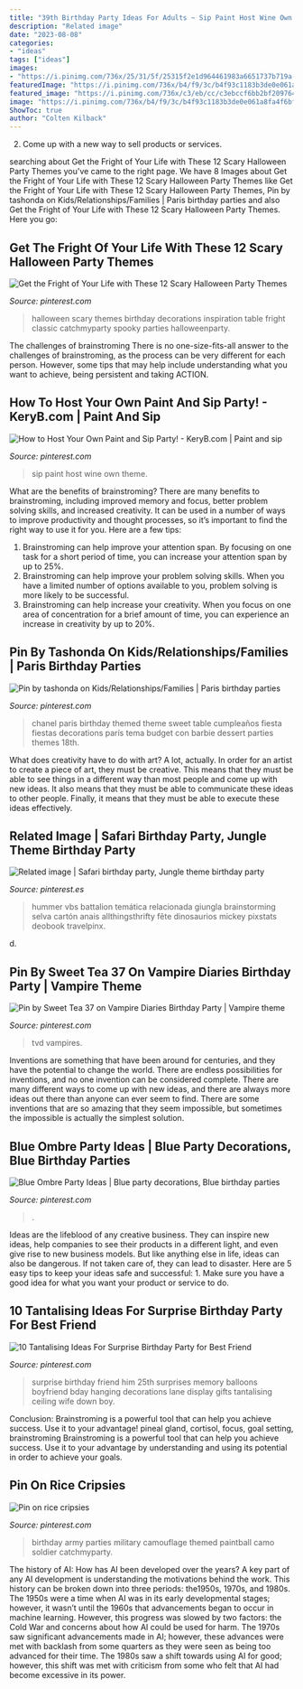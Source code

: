 ```yaml
---
title: "39th Birthday Party Ideas For Adults ~ Sip Paint Host Wine Own Theme"
description: "Related image"
date: "2023-08-08"
categories:
- "ideas"
tags: ["ideas"]
images:
- "https://i.pinimg.com/736x/25/31/5f/25315f2e1d964461983a6651737b719a--army-birthday-parties-birthday-stuff.jpg"
featuredImage: "https://i.pinimg.com/736x/b4/f9/3c/b4f93c1183b3de0e061a8fa4f6bf12ef.jpg"
featured_image: "https://i.pinimg.com/736x/c3/eb/cc/c3ebccf6bb2bf209764cf477d6e7b8e0.jpg"
image: "https://i.pinimg.com/736x/b4/f9/3c/b4f93c1183b3de0e061a8fa4f6bf12ef.jpg"
ShowToc: true
author: "Colten Kilback"
---
```



2. Come up with a new way to sell products or services.

	

		
searching about Get the Fright of Your Life with These 12 Scary Halloween Party Themes you've came to the right page. We have 8 Images about Get the Fright of Your Life with These 12 Scary Halloween Party Themes like Get the Fright of Your Life with These 12 Scary Halloween Party Themes, Pin by tashonda on Kids/Relationships/Families | Paris birthday parties and also Get the Fright of Your Life with These 12 Scary Halloween Party Themes. Here you go:
		
    
## Get The Fright Of Your Life With These 12 Scary Halloween Party Themes

<img loading=lazy src="https://i.pinimg.com/736x/67/04/42/670442d2b863c3837bf6a140d5322f02.jpg" onerror="this.onerror=null;this.src='https://tse3.mm.bing.net/th?id=OIP.e8IsJkGj1IiMG19utH3PswHaLH&amp;pid=15.1';" alt="Get the Fright of Your Life with These 12 Scary Halloween Party Themes">

_Source: pinterest.com_

>halloween scary themes birthday decorations inspiration table fright classic catchmyparty spooky parties halloweenparty. 

	

The challenges of brainstroming
There is no one-size-fits-all answer to the challenges of brainstroming, as the process can be very different for each person. However, some tips that may help include understanding what you want to achieve, being persistent and taking ACTION.

    
## How To Host Your Own Paint And Sip Party! - KeryB.com | Paint And Sip

<img loading=lazy src="https://i.pinimg.com/736x/5e/e2/7e/5ee27e391140fa530935ccf160282eb5--paris-theme-paris-party.jpg" onerror="this.onerror=null;this.src='https://tse1.mm.bing.net/th?id=OIP.UpTa3bV65_XQP_vJ4e8NJgDYEg&amp;pid=15.1';" alt="How to Host Your Own Paint and Sip Party! - KeryB.com | Paint and sip">

_Source: pinterest.com_

>sip paint host wine own theme. 

	

What are the benefits of brainstroming?
There are many benefits to brainstroming, including improved memory and focus, better problem solving skills, and increased creativity. It can be used in a number of ways to improve productivity and thought processes, so it’s important to find the right way to use it for you. Here are a few tips: 
1. Brainstroming can help improve your attention span. By focusing on one task for a short period of time, you can increase your attention span by up to 25%. 
2. Brainstroming can help improve your problem solving skills. When you have a limited number of options available to you, problem solving is more likely to be successful. 
3. Brainstroming can help increase your creativity. When you focus on one area of concentration for a brief amount of time, you can experience an increase in creativity by up to 20%.

    
## Pin By Tashonda On Kids/Relationships/Families | Paris Birthday Parties

<img loading=lazy src="https://i.pinimg.com/736x/a2/e0/fc/a2e0fc63a87b354413b936845f969b40.jpg" onerror="this.onerror=null;this.src='https://tse3.mm.bing.net/th?id=OIP.eSEX_Zr3dfzOu31ccTHEwgHaJ4&amp;pid=15.1';" alt="Pin by tashonda on Kids/Relationships/Families | Paris birthday parties">

_Source: pinterest.com_

>chanel paris birthday themed theme sweet table cumpleaños fiesta fiestas decorations parís tema budget con barbie dessert parties themes 18th. 

	

What does creativity have to do with art? A lot, actually. In order for an artist to create a piece of art, they must be creative. This means that they must be able to see things in a different way than most people and come up with new ideas. It also means that they must be able to communicate these ideas to other people. Finally, it means that they must be able to execute these ideas effectively.

    
## Related Image | Safari Birthday Party, Jungle Theme Birthday Party

<img loading=lazy src="https://i.pinimg.com/736x/4b/f1/5c/4bf15c078bbcb6d588ebd60d3a954515.jpg" onerror="this.onerror=null;this.src='https://tse3.mm.bing.net/th?id=OIP.F7EHecaelyir-QoW6c9mCAAAAA&amp;pid=15.1';" alt="Related image | Safari birthday party, Jungle theme birthday party">

_Source: pinterest.es_

>hummer vbs battalion temática relacionada giungla brainstorming selva cartón anais allthingsthrifty fête dinosaurios mickey pixstats deobook travelpinx. 

	

d.

    
## Pin By Sweet Tea 37 On Vampire Diaries Birthday Party | Vampire Theme

<img loading=lazy src="https://i.pinimg.com/736x/c3/eb/cc/c3ebccf6bb2bf209764cf477d6e7b8e0.jpg" onerror="this.onerror=null;this.src='https://tse4.mm.bing.net/th?id=OIP.2wllPpR2c5Q58AdNQatFmAHaKT&amp;pid=15.1';" alt="Pin by Sweet Tea 37 on Vampire Diaries Birthday Party | Vampire theme">

_Source: pinterest.com_

>tvd vampires. 

	

Inventions are something that have been around for centuries, and they have the potential to change the world. There are endless possibilities for inventions, and no one invention can be considered complete. There are many different ways to come up with new ideas, and there are always more ideas out there than anyone can ever seem to find. There are some inventions that are so amazing that they seem impossible, but sometimes the impossible is actually the simplest solution.

    
## Blue Ombre Party Ideas | Blue Party Decorations, Blue Birthday Parties

<img loading=lazy src="https://i.pinimg.com/736x/b4/43/b7/b443b7c9b5d1ed5c95f2b2ccb1c40cb0.jpg" onerror="this.onerror=null;this.src='https://tse1.mm.bing.net/th?id=OIP.KOlrCaYqKCL7o1oovEmWCAHaJ7&amp;pid=15.1';" alt="Blue Ombre Party Ideas | Blue party decorations, Blue birthday parties">

_Source: pinterest.com_

>. 

	

Ideas are the lifeblood of any creative business. They can inspire new ideas, help companies to see their products in a different light, and even give rise to new business models. But like anything else in life, ideas can also be dangerous. If not taken care of, they can lead to disaster. Here are 5 easy tips to keep your ideas safe and successful: 1. Make sure you have a good idea for what you want your product or service to do.

    
## 10 Tantalising Ideas For Surprise Birthday Party For Best Friend

<img loading=lazy src="https://i.pinimg.com/736x/b4/f9/3c/b4f93c1183b3de0e061a8fa4f6bf12ef.jpg" onerror="this.onerror=null;this.src='https://tse3.mm.bing.net/th?id=OIP.5UsdcaNLNIHjukOaimjwcQHaLH&amp;pid=15.1';" alt="10 Tantalising Ideas For Surprise Birthday Party for Best Friend">

_Source: pinterest.com_

>surprise birthday friend him 25th surprises memory balloons boyfriend bday hanging decorations lane display gifts tantalising ceiling wife down boy. 

	

Conclusion: Brainstroming is a powerful tool that can help you achieve success. Use it to your advantage!
pineal gland, cortisol, focus, goal setting, brainstroming
Brainstroming is a powerful tool that can help you achieve success. Use it to your advantage by understanding and using its potential in order to achieve your goals.

    
## Pin On Rice Cripsies

<img loading=lazy src="https://i.pinimg.com/736x/25/31/5f/25315f2e1d964461983a6651737b719a--army-birthday-parties-birthday-stuff.jpg" onerror="this.onerror=null;this.src='https://tse4.mm.bing.net/th?id=OIP.JfaCB5YWJJezs0AEGsIPZAHaJ3&amp;pid=15.1';" alt="Pin on rice cripsies">

_Source: pinterest.com_

>birthday army parties military camouflage themed paintball camo soldier catchmyparty. 

	

The history of AI: How has AI been developed over the years?
A key part of any AI development is understanding the motivations behind the work. This history can be broken down into three periods: the1950s, 1970s, and 1980s. The 1950s were a time when AI was in its early developmental stages; however, it wasn’t until the 1960s that advancements began to occur in machine learning. However, this progress was slowed by two factors: the Cold War and concerns about how AI could be used for harm. The 1970s saw significant advancements made in AI; however, these advances were met with backlash from some quarters as they were seen as being too advanced for their time. The 1980s saw a shift towards using AI for good; however, this shift was met with criticism from some who felt that AI had become excessive in its power.

